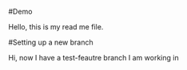 #Demo

Hello, this is my read me file.

#Setting up a new branch

Hi, now I have a test-feautre branch I am working in
